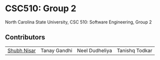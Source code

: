 # CSC510: Group 2

North Carolina State University, CSC 510: Software Engineering, Group 2

## Contributors

|                                               |              |                |                |
| --------------------------------------------- | ------------ | -------------- | -------------- |
| [Shubh Nisar](https://github.com/Shubh-Nisar) | Tanay Gandhi | Neel Dudheliya | Tanishq Todkar |
